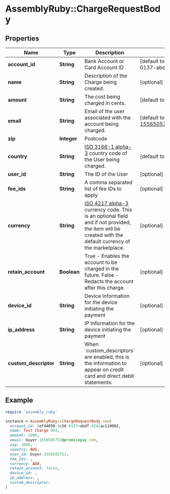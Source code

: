 # AssemblyRuby::ChargeRequestBody

## Properties

| Name | Type | Description | Notes |
| ---- | ---- | ----------- | ----- |
| **account_id** | **String** | Bank Account or Card Account ID | [default to &#39;5ef44050-4c56-0137-abdf-0242ac110002&#39;] |
| **name** | **String** | Description of the Charge being created. | [optional] |
| **amount** | **String** | The cost being charged in cents. | [default to &#39;1000&#39;] |
| **email** | **String** | Email of the user associated with the account being charged. | [default to &#39;buyer-1556505753@promisepay.com&#39;] |
| **zip** | **Integer** | Postcode |  |
| **country** | **String** | [ISO 3166-1 alpha-3](https://en.wikipedia.org/wiki/ISO_3166-1_alpha-3#Officially_assigned_code_elements) country code of the User being charged. | [default to &#39;AUS&#39;] |
| **user_id** | **String** | The ID of the User | [optional] |
| **fee_ids** | **String** | A comma separated list of fee IDs to apply | [optional] |
| **currency** | **String** | [ISO 4217 alpha-3](https://en.wikipedia.org/wiki/ISO_4217#Active_codes) currency code. This is an optional field and if not provided, the item will be created with the default currency of the marketplace. | [optional] |
| **retain_account** | **Boolean** | True - Enables the account to be charged in the future. False - Redacts the account after this charge.  | [optional] |
| **device_id** | **String** | Device Information for the device initiating the payment | [optional] |
| **ip_address** | **String** | IP Information for the device initiating the payment | [optional] |
| **custom_descriptor** | **String** | When &#x60;custom_descriptors&#x60; are enabled, this is the information to appear on credit card and direct debit statements. | [optional] |

## Example

```ruby
require 'assembly_ruby'

instance = AssemblyRuby::ChargeRequestBody.new(
  account_id: 5ef44050-4c56-0137-abdf-0242ac110002,
  name: Test Charge 001,
  amount: 1000,
  email: buyer-1556505753@promisepay.com,
  zip: 3000,
  country: AUS,
  user_id: buyer-1556505753,
  fee_ids: ,
  currency: AUD,
  retain_account: false,
  device_id: ,
  ip_address: ,
  custom_descriptor: 
)
```

